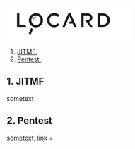 ![Image description](Locard.png)
1. [ JITMF. ](#desc)
2. [ Pentest. ](#usage)

<a name="desc"></a>
## 1. JITMF

sometext

<a name="usage"></a>
## 2. Pentest

sometext, link = <a link="Pentest"></a>
